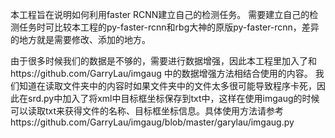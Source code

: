 本工程旨在说明如何利用faster RCNN建立自己的检测任务。
需要建立自己的检测任务时可比较本工程的py-faster-rcnn和rbg大神的原版py-faster-rcnn，差异的地方就是需要修改、添加的地方。


由于很多时候我们的数据是不够的，需要进行数据增强，因此本工程里加入了和https://github.com/GarryLau/imgaug 中的数据增强方法相结合使用的内容。
我们知道在读取文件夹中的内容时如果文件夹中的文件太多很可能导致程序卡死，因此在srd.py中加入了将xml中目标框坐标保存到txt中，这样在使用imgaug的时候可以读取txt来获得文件的名称、目标框坐标信息。具体使用方法请参考https://github.com/GarryLau/imgaug/blob/master/garylau/imgaug.py 
